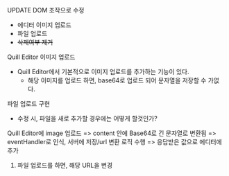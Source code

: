 UPDATE DOM 조작으로 수정

- 에디터 이미지 업로드
- 파일 업로드
- ~~삭제여부 제거~~

Quill Editor 이미지 업로드
- Quill Editor에서 기본적으로 이미지 업로드를 추가하는 기능이 있다.
	- 해당 이미지를 업로드 하면, base64로 업로드 되어 문자열을 저장할 수 가없다.

파일 업로드 구현
- 수정 시, 파일을 새로 추가할 경우에는 어떻게 할것인가?

Quill Editor에 image 업로드 
=> content 안에 Base64로 긴 문자열로 변환됨
=> eventHandler로 인식, 서버에 저장/url 변환 로직 수행
=> 응답받은 값으로 에디터에 추가

1. 파일 업로드를 하면, 해당 URL을 변경
